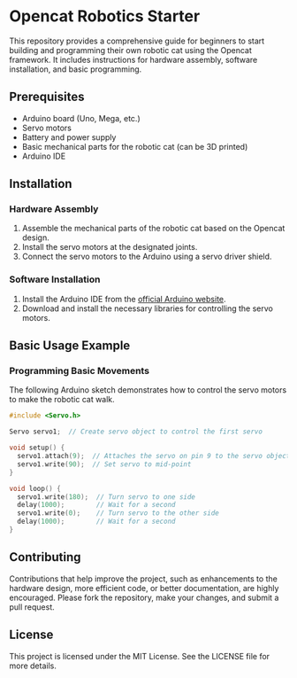 # Opencat Robotics Starter

This repository provides a comprehensive guide for beginners to start building and programming their own robotic cat using the Opencat framework. It includes instructions for hardware assembly, software installation, and basic programming.

## Prerequisites

- Arduino board (Uno, Mega, etc.)
- Servo motors
- Battery and power supply
- Basic mechanical parts for the robotic cat (can be 3D printed)
- Arduino IDE

## Installation

### Hardware Assembly

1. Assemble the mechanical parts of the robotic cat based on the Opencat design.
2. Install the servo motors at the designated joints.
3. Connect the servo motors to the Arduino using a servo driver shield.

### Software Installation

1. Install the Arduino IDE from the [official Arduino website](https://www.arduino.cc/en/software).
2. Download and install the necessary libraries for controlling the servo motors.

## Basic Usage Example

### Programming Basic Movements

The following Arduino sketch demonstrates how to control the servo motors to make the robotic cat walk.

```cpp
#include <Servo.h>

Servo servo1;  // Create servo object to control the first servo

void setup() {
  servo1.attach(9);  // Attaches the servo on pin 9 to the servo object
  servo1.write(90);  // Set servo to mid-point
}

void loop() {
  servo1.write(180);  // Turn servo to one side
  delay(1000);        // Wait for a second
  servo1.write(0);    // Turn servo to the other side
  delay(1000);        // Wait for a second
}
```

## Contributing

Contributions that help improve the project, such as enhancements to the hardware design, more efficient code, or better documentation, are highly encouraged. Please fork the repository, make your changes, and submit a pull request.

## License

This project is licensed under the MIT License. See the LICENSE file for more details.
